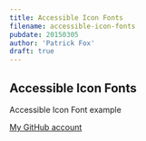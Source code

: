 ```yaml
---
title: Accessible Icon Fonts
filename: accessible-icon-fonts
pubdate: 20150305 
author: 'Patrick Fox'
draft: true
---
```



<h2 data-page-title="Accessible Icon Fonts">Accessible Icon Fonts</h2>

Accessible Icon Font example

<a href="https://github.com/patrickfox" target="_blank"><span class="icon icon-github2"></span>My GitHub account</a>